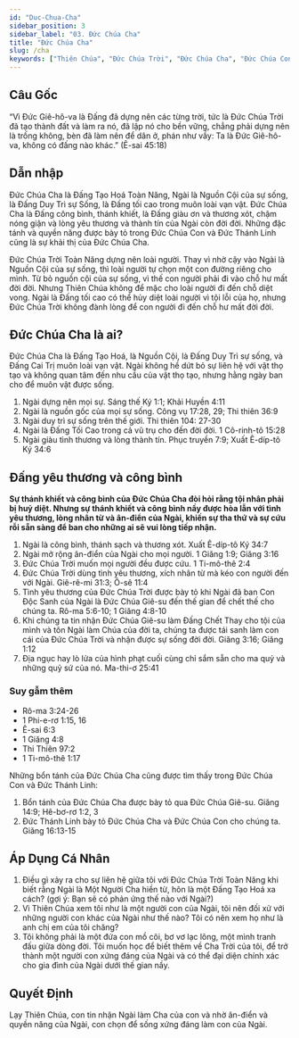 ```yaml
---
id: "Duc-Chua-Cha"
sidebar_position: 3
sidebar_label: "03. Đức Chúa Cha"
title: "Đức Chúa Cha"
slug: /cha
keywords: ["Thiên Chúa", "Đức Chúa Trời", "Đức Chúa Cha", "Đức Chúa Con", "Đức Thánh Linh"]
---
```


## Câu Gốc

“Vì Đức Giê-hô-va là Đấng đã dựng nên các từng trời, tức là Đức Chúa Trời đã tạo thành đất và làm ra nó, đã lập nó cho bền vững, chẳng phải dựng nên là trống không, bèn đã làm nên để dân ở, phán như vầy: Ta là Đức Giê-hô-va, không có đấng nào khác.” (Ê-sai 45:18)

## Dẫn nhập

Đức Chúa Cha là Đấng Tạo Hoá Toàn Năng, Ngài là Nguồn Cội của sự sống, là Đấng Duy Trì sự Sống, là Đấng tối cao trong muôn loài vạn vật. Đức Chúa Cha là Đấng công bình, thánh khiết, là Đấng giàu ơn và thương xót, chậm nóng giận và lòng yêu thương và thành tín của Ngài còn đời đời. Những đặc tánh và quyền năng được bày tỏ trong Đức Chúa Con và Đức Thánh Linh cũng là sự khải thị của Đức Chúa Cha.

Đức Chúa Trời Toàn Năng dựng nên loài người. Thay vì nhờ cậy vào Ngài là Nguồn Cội của sự sống, thì loài người tự chọn một con đường riêng cho mình. Từ bỏ nguồn cội của sự sống, vì thế con người phải đi vào chỗ hư mất đời đời. Nhưng Thiên Chúa không để mặc cho loài người đi đến chỗ diệt vong. Ngài là Đấng tối cao có thể hủy diệt loài người vì tội lỗi của họ, nhưng Đức Chúa Trời không đành lòng để con người đi đến chỗ hư mất đời đời.

## Đức Chúa Cha là ai?

Đức Chúa Cha là Đấng Tạo Hoá, là Nguồn Cội, là Đấng Duy Trì sự sống, và Đấng Cai Trị muôn loài vạn vật. Ngài không hề dứt bỏ sự liên hệ với vật thọ tạo và không quan tâm đến nhu cầu của vật thọ tạo, nhưng hằng ngày ban cho để muôn vật được sống.

1. Ngài dựng nên mọi sự. Sáng thế Ký 1:1; Khải Huyền 4:11
2. Ngài là nguồn gốc của mọi sự sống. Công vụ 17:28, 29; Thi thiên 36:9
3. Ngài duy trì sự sống trên thế giới. Thi thiên 104: 27-30
4. Ngài là Đấng Tối Cao trong cả vũ trụ cho đến đời đời. 1 Cô-rinh-tô 15:28
5. Ngài giàu tình thương và lòng thành tín. Phục truyền 7:9; Xuất Ê-díp-tô Ký 34:6

## Đấng yêu thương và công bình

**Sự thánh khiết và công bình của Đức Chúa Cha đòi hỏi rằng tội nhân phải bị huỷ diệt. Nhưng sự thánh khiết và công bình nầy được hòa lẫn với tình yêu thương, lòng nhân từ và ân-điển của Ngài, khiến sự tha thứ và sự cứu rỗi sẵn sàng để ban cho những ai sẽ vui lòng tiếp nhận.**

1. Ngài là công bình, thánh sạch và thương xót. Xuất Ê-díp-tô Ký 34:7
2. Ngài mở rộng ân-điển của Ngài cho mọi người. 1 Giăng 1:9; Giăng 3:16
3. Đức Chúa Trời muốn mọi người đều được cứu. 1 Ti-mô-thê 2:4
4. Đức Chúa Trời dùng tình yêu thương, xích nhân từ mà kéo con người đến với Ngài. Giê-rê-mi 31:3; Ô-sê 11:4
5. Tình yêu thương của Đức Chúa Trời được bày tỏ khi Ngài đã ban Con Độc Sanh của Ngài là Đức Chúa Giê-su đến thế gian để chết thế cho chúng ta. Rô-ma 5:6-10; 1 Giăng 4:8-10
6. Khi chúng ta tin nhận Đức Chúa Giê-su làm Đấng Chết Thay cho tội của mình và tôn Ngài làm Chúa của đời ta, chúng ta được tái sanh làm con cái của Đức Chúa Trời và nhận được sự sống đời đời. Giăng 3:16; Giăng 1:12
7. Địa ngục hay lò lửa của hình phạt cuối cùng chỉ sắm sẵn cho ma quỷ và những quỷ sứ của nó. Ma-thi-ơ 25:41

### Suy gẫm thêm

- Rô-ma 3:24-26
- 1 Phi-e-rơ 1:15, 16
- Ê-sai 6:3
- 1 Giăng 4:8
- Thi Thiên 97:2
- 1 Ti-mô-thê 1:17

Những bổn tánh của Đức Chúa Cha cũng được tìm thấy trong Đức Chúa Con và Đức Thánh Linh:

1. Bổn tánh của Đức Chúa Cha được bày tỏ qua Đức Chúa Giê-su. Giăng 14:9; Hê-bơ-rơ 1:2, 3
2. Đức Thánh Linh bày tỏ Đức Chúa Cha và Đức Chúa Con cho chúng ta. Giăng 16:13-15

## Áp Dụng Cá Nhân

1. Điều gì xảy ra cho sự liên hệ giữa tôi với Đức Chúa Trời Toàn Năng khi biết rằng Ngài là Một Người Cha hiền từ, hôn là một Đấng Tạo Hoá xa cách? (gợi ý: Bạn sẽ có phản ứng thế nào với Ngài?)
2. Vì Thiên Chúa xem tôi như là một người con của Ngài, tôi nên đối xử với những người con khác của Ngài như thế nào? Tôi có nên xem họ như là anh chị em của tôi chăng?
3. Tôi không phải là một đứa con mồ côi, bơ vơ lạc lõng, một mình tranh đấu giữa dòng đời. Tôi muốn học để biết thêm về Cha Trời của tôi, để trở thành một người con xứng đáng của Ngài và có thể đại diện chính xác cho gia đình của Ngài dưới thế gian nầy.

## Quyết Định

Lạy Thiên Chúa, con tin nhận Ngài làm Cha của con và nhờ ân-điển và quyền năng của Ngài, con chọn để sống xứng đáng làm con của Ngài.
